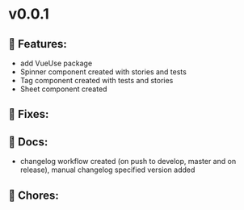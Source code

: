 # v0.0.1

## 🚀 Features:
- add VueUse package
- Spinner component created with stories and tests 
- Tag component created with tests and stories 
- Sheet component created

## 🐛 Fixes:

## 📓 Docs:
- changelog workflow created (on push to develop, master and on release), manual changelog specified version added

## 🧹 Chores:

